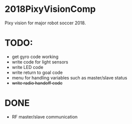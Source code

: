 # 2018PixyVisionComp
Pixy vision for major robot soccer 2018.

# TODO:
 - get gyro code working
 - write code for light sensors
 - write LED code
 - write return to goal code
 - menu for handling variables such as master/slave status
 - ~~write radio handoff code~~

# DONE
- RF master/slave communication
